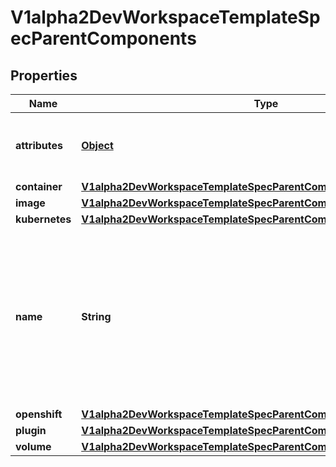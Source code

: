 

# V1alpha2DevWorkspaceTemplateSpecParentComponents

## Properties

Name | Type | Description | Notes
------------ | ------------- | ------------- | -------------
**attributes** | [**Object**](.md) | Map of implementation-dependant free-form YAML attributes. |  [optional]
**container** | [**V1alpha2DevWorkspaceTemplateSpecParentComponentsItemsContainer**](V1alpha2DevWorkspaceTemplateSpecParentComponentsItemsContainer.md) |  |  [optional]
**image** | [**V1alpha2DevWorkspaceTemplateSpecParentComponentsItemsImage**](V1alpha2DevWorkspaceTemplateSpecParentComponentsItemsImage.md) |  |  [optional]
**kubernetes** | [**V1alpha2DevWorkspaceTemplateSpecParentComponentsItemsKubernetes**](V1alpha2DevWorkspaceTemplateSpecParentComponentsItemsKubernetes.md) |  |  [optional]
**name** | **String** | Mandatory name that allows referencing the component from other elements (such as commands) or from an external devfile that may reference this component through a parent or a plugin. | 
**openshift** | [**V1alpha2DevWorkspaceTemplateSpecParentComponentsItemsOpenshift**](V1alpha2DevWorkspaceTemplateSpecParentComponentsItemsOpenshift.md) |  |  [optional]
**plugin** | [**V1alpha2DevWorkspaceTemplateSpecParentComponentsItemsPlugin**](V1alpha2DevWorkspaceTemplateSpecParentComponentsItemsPlugin.md) |  |  [optional]
**volume** | [**V1alpha2DevWorkspaceTemplateSpecParentComponentsItemsVolume**](V1alpha2DevWorkspaceTemplateSpecParentComponentsItemsVolume.md) |  |  [optional]



